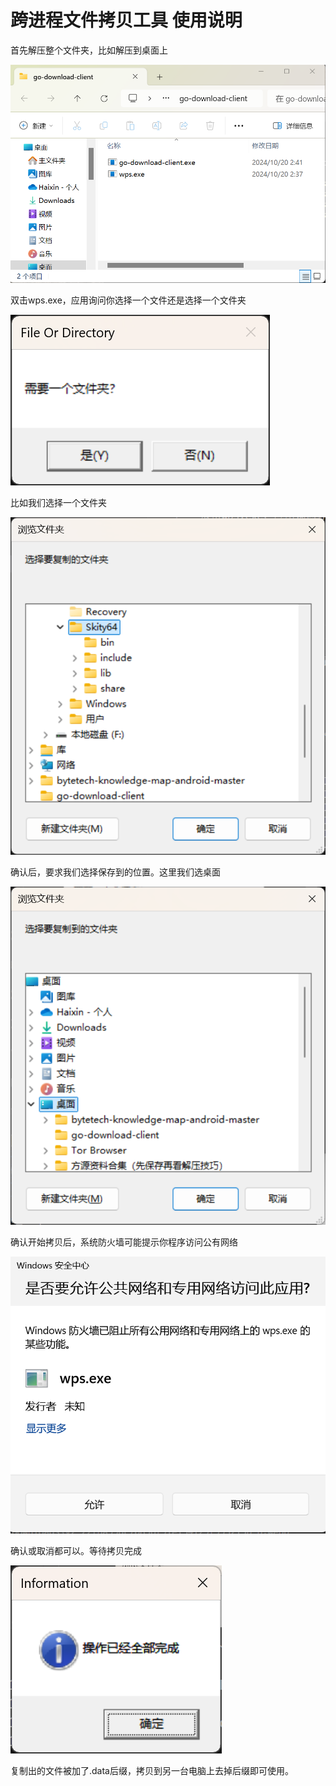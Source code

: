 # 跨进程文件拷贝工具 使用说明

首先解压整个文件夹，比如解压到桌面上

![解压到桌面](doc/uncompress.png)

双击wps.exe，应用询问你选择一个文件还是选择一个文件夹

![文件还是文件夹](doc/folder_or_file.png)

比如我们选择一个文件夹

![选择文件夹](doc/select_folder.png)

确认后，要求我们选择保存到的位置。这里我们选桌面

![保存到桌面](doc/save2desktop.png)

确认开始拷贝后，系统防火墙可能提示你程序访问公有网络

![firewall](doc/firewall.png)

确认或取消都可以。等待拷贝完成

![Copy Success](doc/copy_success.png)

复制出的文件被加了.data后缀，拷贝到另一台电脑上去掉后缀即可使用。